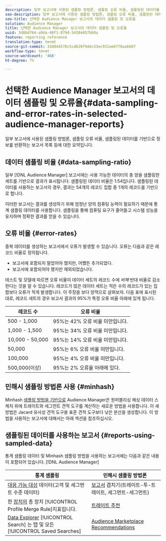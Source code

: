 ```yaml
---
description: 일부 보고서에 사용된 샘플링 방법론, 샘플링 오류 비율, 샘플링된 데이터를 기반으로 정보를 반환하는 보고서 목록 등에 대한 요약입니다.
seo-description: 일부 보고서에 사용된 샘플링 방법론, 샘플링 오류 비율, 샘플링된 데이터를 기반으로 정보를 반환하는 보고서 목록 등에 대한 요약입니다.
seo-title: 선택한 Audience Manager 보고서의 데이터 샘플링 및 오류율
solution: Audience Manager
title: 선택한 Audience Manager 보고서의 데이터 샘플링 및 오류율
uuid: 3d8bd764-a9da-40f1-8794-54304457bb9a
feature: reporting reference
translation-type: tm+mt
source-git-commit: 33d844578c5cd620f9d4c33ec931ae0778aabb07
workflow-type: tm+mt
source-wordcount: '468'
ht-degree: 7%

---
```



# 선택한 Audience Manager 보고서의 데이터 샘플링 및 오류율{#data-sampling-and-error-rates-in-selected-audience-manager-reports}

일부 보고서에 사용된 샘플링 방법론, 샘플링 오류 비율, 샘플링된 데이터를 기반으로 정보를 반환하는 보고서 목록 등에 대한 요약입니다.

## 데이터 샘플링 비율 {#data-sampling-ratio}

일부 [!DNL Audience Manager] 보고서에는 사용 가능한 데이터의 총 양을 샘플링한 세트를 기반으로 결과가 표시됩니다. 샘플링된 데이터 비율은 1:54입니다. 샘플링된 데이터를 사용하는 보고서의 경우, 결과는 54개의 레코드 집합 중 1개의 레코드를 기반으로 합니다.

이러한 보고서는 결과를 생성하기 위해 엄청난 양의 컴퓨팅 능력이 필요하기 때문에 통계 샘플링 데이터를 사용합니다. 샘플링을 통해 컴퓨팅 요구가 줄어들고 시스템 성능을 유지하며 정확한 결과를 얻을 수 있습니다.

<!--

## Minimum Requirements {#minimum-requirements}

>[!NOTE]
>
>The minimum requirements listed below apply to Overlap reports only.

Overlap reports ([trait-to-trait](/help/using/reporting/dynamic-reports/trait-trait-overlap-report.md), [segment-to-trait](/help/using/reporting/dynamic-reports/segment-trait-overlap-report.md), and [segment-to-segment](/help/using/reporting/dynamic-reports/segment-segment-overlap-report.md)) exclude traits and segments when they do not meet the minimum unique visitor requirements. These minimum requirements are as follows:

* Traits: 28,000 [unique trait realizations](/help/using/features/traits/trait-and-segment-qualification-reference).
* Segments: 70,000 real-time users over a 14-day period.

-->

## 오류 비율 {#error-rates}

중복 데이터를 생성하는 보고서에서 오류가 발생할 수 있습니다. 오류는 다음과 같은 레코드 비율로 정의됩니다.

* 보고서에 포함되지 말았어야 했지만, 어쨌든 추가되었다.
* 보고서에 포함되어야 했지만 제외되었습니다.

테스트 및 모델에 따르면 오류 비율이 데이터 세트의 레코드 수에 *비해* 반대 비율로 감소한다는 것을 알 수 있습니다. 레코드가 많은 데이터 세트는 적은 수의 레코드가 있는 집합보다 오류가 적게 발생합니다. 이 주장을 보다 양적으로 살펴보자. 다음 표에 표시된 대로, 레코드 세트의 경우 보고서 결과의 95%가 특정 오류 비율 아래에 있게 됩니다.

| 레코드 수 | 오류 비율 |
|--- |--- |
| 500 - 1,000 | 95%는 42% 오류 비율 미만입니다. |
| 1,000 - 1,500 | 95%는 34% 오류 비율 미만입니다. |
| 10,000 - 50,000 | 95%는 14% 오류 비율 미만입니다. |
| 50,000 | 95%는 6% 오류 비율 미만입니다. |
| 100,000 | 95%는 4% 오류 비율 미만입니다. |
| 500,000(이상) | 95%는 2% 오류율 아래에 있다. |

## 민해시 샘플링 방법론 사용 {#minhash}

Minhash [샘플링 방법을 기반으로](https://en.wikipedia.org/wiki/MinHash) Audience Manager은 원퍼블리싱 해싱 데이터 스케치 위에 트레이트와 세그먼트 견적 도구를 계산하는 새로운 방법을 사용합니다. 이 새 방법은 Jacard 유사성 견적 도구용 표준 견적 도구보다 낮은 분산을 생성합니다. 이 방법을 사용하는 보고서에 대해서는 아래 섹션을 참조하십시오.

<!--

Some Audience Manager reports use the minhash sampling methodology to compute trait and segment overlaps and similarity scores. Audience Manager calculates the [!UICONTROL Trait Similarity Score] between two traits by computing the intersection and union in terms of the number of [!UICONTROL Unique User IDs] (UUIDs) and then divides the two. For two traits A and B, the calculation looks like this:

![jaccard-similarity](/help/using/features/segments/assets/jaccard_similarity.png)

-->

## 샘플링된 데이터를 사용하는 보고서 {#reports-using-sampled-data}

통계 샘플링 데이터 및 Minhash 샘플링 방법을 사용하는 보고서에는 다음과 같은 내용이 포함되어 있습니다. [!DNL Audience Manager]

<!--

* [Overlap reports](../reporting/dynamic-reports/dynamic-reports.md#interactive-and-overlap-reports) (trait-to-trait, segment-to-trait, and segment-to-segment).
* [Addressable Audience](../features/addressable-audiences.md) data (customer- and segment-level data). 
* The [Total Devices](../features/profile-merge-rules/profile-link-metrics.md#merge-rule-metrics) metric for a [!UICONTROL Profile Merge Rule].
* [Data Explorer](../features/data-explorer/data-explorer-signals-search/data-explorer-search-pairs.md) uses sampled data in the [!UICONTROL Search] tab and any [!UICONTROL Saved Searches].

Reports that use Minhash sampling methodology:

-->

| 통계 샘플링 | 민해시 샘플링 방법론 |
|--- |--- |
| [대응 가능 대상](../features/addressable-audiences.md) 데이터(고객 및 세그먼트 수준 데이터) | [보고서](../reporting/dynamic-reports/dynamic-reports.md#interactive-and-overlap-reports) 겹치기(트레이트-투-트레이트, 세그먼트-세그먼트) |
| 한 [장치의](../features/profile-merge-rules/profile-link-metrics.md#merge-rule-metrics) 총 장치 [!UICONTROL Profile Merge Rule]지표입니다. | [트레이트 추천](/help/using/features/segments/trait-recommendations.md) |
| [Data Explorer](../features/data-explorer/data-explorer-signals-search/data-explorer-search-pairs.md) [!UICONTROL Search] 는 탭 및 모든 [!UICONTROL Saved Searches] | [Audience Marketplace Recommendations](/help/using/features/audience-marketplace/marketplace-data-buyers/marketplace-data-buyers.md#finding-similar-traits) |
